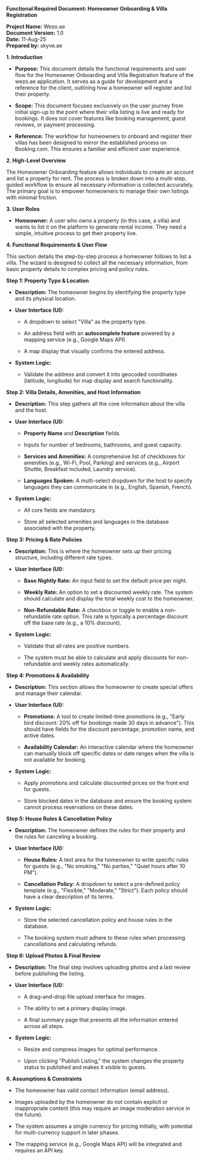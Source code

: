 **Functional Required Document: Homeowner Onboarding & Villa
Registration**

**Project Name:** Wezo.ae  
**Document Version:** 1.0  
**Date:** 11-Aug-25  
**Prepared by:** skyve.ae

**1. Introduction**

- **Purpose:** This document details the functional requirements and
  user flow for the Homeowner Onboarding and Villa Registration feature
  of the wezo.ae application. It serves as a guide for development and a
  reference for the client, outlining how a homeowner will register and
  list their property.

- **Scope:** This document focuses exclusively on the user journey from
  initial sign-up to the point where their villa listing is live and
  ready for bookings. It does not cover features like booking
  management, guest reviews, or payment processing.

- **Reference:** The workflow for homeowners to onboard and register
  their villas has been designed to mirror the established process on
  Booking.com. This ensures a familiar and efficient user experience.

**2. High-Level Overview**

The Homeowner Onboarding feature allows individuals to create an account
and list a property for rent. The process is broken down into a
multi-step, guided workflow to ensure all necessary information is
collected accurately. The primary goal is to empower homeowners to
manage their own listings with minimal friction.

**3. User Roles**

- **Homeowner:** A user who owns a property (in this case, a villa) and
  wants to list it on the platform to generate rental income. They need
  a simple, intuitive process to get their property live.

**4. Functional Requirements & User Flow**

This section details the step-by-step process a homeowner follows to
list a villa. The wizard is designed to collect all the necessary
information, from basic property details to complex pricing and policy
rules.

**Step 1: Property Type & Location**

- **Description:** The homeowner begins by identifying the property type
  and its physical location.

- **User Interface (UI):**

    - A dropdown to select \"Villa\" as the property type.

    - An address field with an **autocomplete feature** powered by a
      mapping service (e.g., Google Maps API).

    - A map display that visually confirms the entered address.

- **System Logic:**

    - Validate the address and convert it into geocoded coordinates
      (latitude, longitude) for map display and search functionality.

**Step 2: Villa Details, Amenities, and Host Information**

- **Description:** This step gathers all the core information about the
  villa and the host.

- **User Interface (UI):**

    - **Property Name** and **Description** fields.

    - Inputs for number of bedrooms, bathrooms, and guest capacity.

    - **Services and Amenities:** A comprehensive list of checkboxes for
      amenities (e.g., Wi-Fi, Pool, Parking) and services (e.g., Airport
      Shuttle, Breakfast included, Laundry service).

    - **Languages Spoken:** A multi-select dropdown for the host to
      specify languages they can communicate in (e.g., English, Spanish,
      French).

- **System Logic:**

    - All core fields are mandatory.

    - Store all selected amenities and languages in the database
      associated with the property.

**Step 3: Pricing & Rate Policies**

- **Description:** This is where the homeowner sets up their pricing
  structure, including different rate types.

- **User Interface (UI):**

    - **Base Nightly Rate:** An input field to set the default price per
      night.

    - **Weekly Rate:** An option to set a discounted weekly rate. The
      system should calculate and display the total weekly cost to the
      homeowner.

    - **Non-Refundable Rate:** A checkbox or toggle to enable a
      non-refundable rate option. This rate is typically a percentage
      discount off the base rate (e.g., a 10% discount).

- **System Logic:**

    - Validate that all rates are positive numbers.

    - The system must be able to calculate and apply discounts for
      non-refundable and weekly rates automatically.

**Step 4: Promotions & Availability**

- **Description:** This section allows the homeowner to create special
  offers and manage their calendar.

- **User Interface (UI):**

    - **Promotions:** A tool to create limited-time promotions (e.g.,
      \"Early bird discount: 20% off for bookings made 30 days in
      advance\"). This should have fields for the discount percentage,
      promotion name, and active dates.

    - **Availability Calendar:** An interactive calendar where the
      homeowner can manually block off specific dates or date ranges when
      the villa is not available for booking.

- **System Logic:**

    - Apply promotions and calculate discounted prices on the front end
      for guests.

    - Store blocked dates in the database and ensure the booking system
      cannot process reservations on these dates.

**Step 5: House Rules & Cancellation Policy**

- **Description:** The homeowner defines the rules for their property
  and the rules for canceling a booking.

- **User Interface (UI):**

    - **House Rules:** A text area for the homeowner to write specific
      rules for guests (e.g., \"No smoking,\" \"No parties,\" \"Quiet
      hours after 10 PM\").

    - **Cancellation Policy:** A dropdown to select a pre-defined policy
      template (e.g., \"Flexible,\" \"Moderate,\" \"Strict\"). Each policy
      should have a clear description of its terms.

- **System Logic:**

    - Store the selected cancellation policy and house rules in the
      database.

    - The booking system must adhere to these rules when processing
      cancellations and calculating refunds.

**Step 6: Upload Photos & Final Review**

- **Description:** The final step involves uploading photos and a last
  review before publishing the listing.

- **User Interface (UI):**

    - A drag-and-drop file upload interface for images.

    - The ability to set a primary display image.

    - A final summary page that presents all the information entered
      across all steps.

- **System Logic:**

    - Resize and compress images for optimal performance.

    - Upon clicking \"Publish Listing,\" the system changes the property
      status to published and makes it visible to guests.

**6. Assumptions & Constraints**

- The homeowner has valid contact information (email address).

- Images uploaded by the homeowner do not contain explicit or
  inappropriate content (this may require an image moderation service in
  the future).

- The system assumes a single currency for pricing initially, with
  potential for multi-currency support in later phases.

- The mapping service (e.g., Google Maps API) will be integrated and
  requires an API key.
